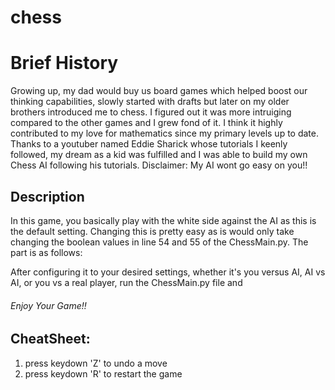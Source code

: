 # chess
<h1>Brief History</h1>
<p>Growing up, my dad would buy us board games which helped boost our thinking capabilities, slowly started with drafts but later 
on my older brothers introduced me to chess.
I figured out it was more intruiging compared to the other games and I grew fond of it. I think it highly contributed to my love
for mathematics since my primary levels up to date.
Thanks to a youtuber named Eddie Sharick whose tutorials I keenly followed, my dream as a kid was fulfilled and I was able to build
my own Chess AI following his tutorials.
Disclaimer: My AI wont go easy on you!!</p>

<h2>Description</h2>
<p>In this game, you basically play with the white side against the AI as this is the default setting. Changing this is pretty easy as 
is would only take changing the boolean values in line 54 and 55 of the ChessMain.py. The part is as follows:<p>
<!--     player_one = True  # if a human is playing white, then this will be True, else False
         player_two = False  # if a human is playing white, then this will be True, else False -->
    
<p>After configuring it to your desired settings, whether it's you versus AI, AI vs AI, or you vs a real player, run the ChessMain.py file 
and</p><h6>Enjoy Your Game!!</h6>

<h2>CheatSheet:</h2> 
<ol>
<li>press keydown 'Z' to undo a move</li>
<li>press keydown 'R' to restart the game</li>
</ol>
